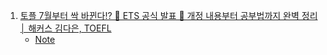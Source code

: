 1. [토플 7월부터 싹 바뀐다!? 🚨 ETS 공식 발표 🚨 개정 내용부터 공부법까지 완벽 정리│ 해커스 김다은, TOEFL](https://youtu.be/IU5_X-n4rHQ)
    - [Note](./Note/TOEFL_23년_7월_변경.md)